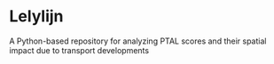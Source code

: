 # Lelylijn
A Python-based repository for analyzing PTAL scores and their spatial impact due to transport developments
